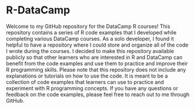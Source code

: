 # R-DataCamp
 Welcome to my GitHub repository for the DataCamp R courses! This repository contains a series of R code examples that I developed while completing various DataCamp courses.  As a solo developer, I found it helpful to have a repository where I could store and organize all of the code I wrote during the courses. I decided to make this repository available publicly so that other learners who are interested in R and DataCamp can benefit from the code examples and use them to practice and improve their R programming skills.  Please note that this repository does not include any explanations or tutorials on how to use the code. It is meant to be a collection of code examples that learners can use to practice and experiment with R programming concepts. If you have any questions or feedback on the code examples, please feel free to reach out to me through GitHub.
